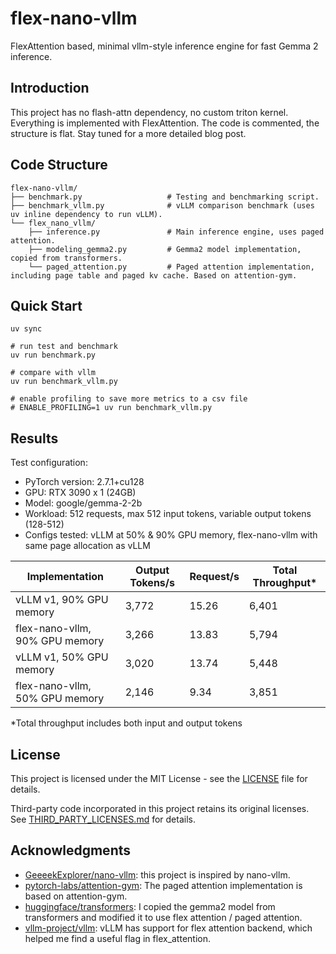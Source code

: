 # flex-nano-vllm

FlexAttention based, minimal vllm-style inference engine for fast Gemma 2 inference.

## Introduction

This project has no flash-attn dependency, no custom triton kernel. Everything is implemented with FlexAttention. The code is commented, the structure is flat. Stay tuned for a more detailed blog post.

## Code Structure

```
flex-nano-vllm/
├── benchmark.py                   # Testing and benchmarking script.
├── benchmark_vllm.py              # vLLM comparison benchmark (uses uv inline dependency to run vLLM).
└── flex_nano_vllm/
    ├── inference.py               # Main inference engine, uses paged attention.
    ├── modeling_gemma2.py         # Gemma2 model implementation, copied from transformers.
    └── paged_attention.py         # Paged attention implementation, including page table and paged kv cache. Based on attention-gym.
```

## Quick Start

```
uv sync

# run test and benchmark
uv run benchmark.py

# compare with vllm
uv run benchmark_vllm.py

# enable profiling to save more metrics to a csv file
# ENABLE_PROFILING=1 uv run benchmark_vllm.py
```


## Results

Test configuration:
- PyTorch version: 2.7.1+cu128
- GPU: RTX 3090 x 1 (24GB)
- Model: google/gemma-2-2b
- Workload: 512 requests, max 512 input tokens, variable output tokens (128-512)
- Configs tested: vLLM at 50% & 90% GPU memory, flex-nano-vllm with same page allocation as vLLM

| Implementation | Output Tokens/s | Request/s | Total Throughput* |
|---------------|----------------|-----------|------------------|
| vLLM v1, 90% GPU memory | 3,772 | 15.26 | 6,401 | 
| flex-nano-vllm, 90% GPU memory | 3,266 | 13.83 | 5,794 | 
| vLLM v1, 50% GPU memory | 3,020 | 13.74 | 5,448 | 
| flex-nano-vllm, 50% GPU memory | 2,146 | 9.34 | 3,851 |

*Total throughput includes both input and output tokens  

## License

This project is licensed under the MIT License - see the [LICENSE](LICENSE) file for details.

Third-party code incorporated in this project retains its original licenses. See [THIRD_PARTY_LICENSES.md](THIRD_PARTY_LICENSES.md) for details.

## Acknowledgments

- [GeeeekExplorer/nano-vllm](https://github.com/GeeeekExplorer/nano-vllm): this project is inspired by nano-vllm.
- [pytorch-labs/attention-gym](https://github.com/pytorch-labs/attention-gym): The paged attention implementation is based on attention-gym.
- [huggingface/transformers](https://github.com/huggingface/transformers): I copied the gemma2 model from transformers and modified it to use flex attention / paged attention.
- [vllm-project/vllm](https://github.com/vllm-project/vllm): vLLM has support for flex attention backend, which helped me find a useful flag in flex_attention.
